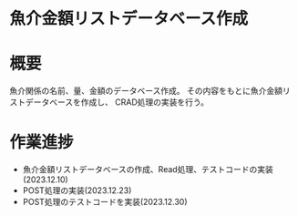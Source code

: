 # 魚介金額リストデータベース作成

# 概要
魚介関係の名前、量、金額のデータベース作成。
その内容をもとに魚介金額リストデータベースを作成し、
CRAD処理の実装を行う。

# 作業進捗
- 魚介金額リストデータベースの作成、Read処理、テストコードの実装(2023.12.10)
- POST処理の実装(2023.12.23)
- POST処理のテストコードを実装(2023.12.30)
